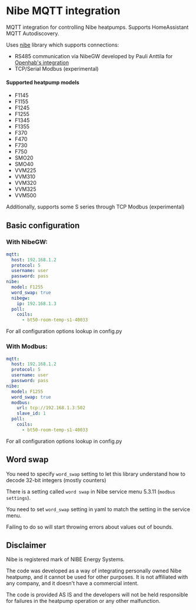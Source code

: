 # Nibe MQTT integration
MQTT integration for controlling Nibe heatpumps. Supports HomeAssistant MQTT Autodiscovery.

Uses [nibe](https://github.com/yozik04/nibe) library which supports connections:
  - RS485 communication via NibeGW developed by Pauli Anttila for [Openhab's integration](https://www.openhab.org/addons/bindings/nibeheatpump/)
  - TCP/Serial Modbus (experimental)

#### Supported heatpump models
 - F1145
 - F1155
 - F1245
 - F1255
 - F1345
 - F1355
 - F370
 - F470
 - F730
 - F750
 - SMO20
 - SMO40
 - VVM225
 - VVM310
 - VVM320
 - VVM325
 - VVM500

Additionally, supports some S series through TCP Modbus (experimental)

## Basic configuration

### With NibeGW:
```yaml
mqtt:
  host: 192.168.1.2
  protocol: 5
  username: user
  password: pass
nibe:
  model: F1255
  word_swap: true
  nibegw:
    ip: 192.168.1.3
  poll:
    coils:
      - bt50-room-temp-s1-40033
```

For all configuration options lookup in config.py

### With Modbus:
```yaml
mqtt:
  host: 192.168.1.2
  protocol: 5
  username: user
  password: pass
nibe:
  model: F1255
  word_swap: true
  modbus:
    url: tcp://192.168.1.3:502
    slave_id: 1
  poll:
    coils:
      - bt50-room-temp-s1-40033
```

For all configuration options lookup in config.py

## Word swap
You need to specify `word_swap` setting to let this library understand how to decode 32-bit integers (mostly counters)

There is a setting called `word swap` in Nibe service menu 5.3.11 (`modbus settings`).

You need to set `word_swap` setting in yaml to match the setting in the service menu.

Failing to do so will start throwing errors about values out of bounds.

## Disclaimer
Nibe is registered mark of NIBE Energy Systems.

The code was developed as a way of integrating personally owned Nibe heatpump, and it cannot be used for other purposes. It is not affiliated with any company, and it doesn't have a commercial intent.

The code is provided AS IS and the developers will not be held responsible for failures in the heatpump operation or any other malfunction.
